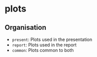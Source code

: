 # plots
## Organisation
- `present`: Plots used in the presentation
- `report`: Plots used in the report
- `common`: Plots common to both
